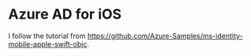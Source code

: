 # Azure AD for iOS
I follow the tutorial from https://github.com/Azure-Samples/ms-identity-mobile-apple-swift-objc.
